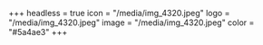 +++
headless = true
icon = "/media/img_4320.jpeg"
logo = "/media/img_4320.jpeg"
image = "/media/img_4320.jpeg"
color = "#5a4ae3"
+++
